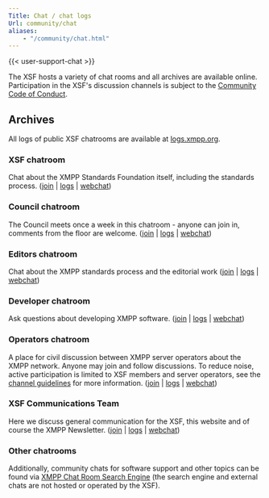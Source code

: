 ```yaml
---
Title: Chat / chat logs
Url: community/chat
aliases:
    - "/community/chat.html"
---
```


{{< user-support-chat >}}

The XSF hosts a variety of chat rooms and all archives are available online. Participation in the XSF's discussion channels is subject to the [Community Code of Conduct](https://xmpp.org/extensions/xep-0458.html).

## Archives

All logs of public XSF chatrooms are available at [logs.xmpp.org](https://logs.xmpp.org/).

### XSF chatroom
Chat about the XMPP Standards Foundation itself, including the standards process. ([join](xmpp:xsf@muc.xmpp.org?join) | [logs](https://logs.xmpp.org/xsf/) | [webchat](https://xmpp.org/chat?xsf))

### Council chatroom
The Council meets once a week in this chatroom - anyone can join in, comments from the floor are welcome. ([join](xmpp:council@muc.xmpp.org?join) |
[logs](https://logs.xmpp.org/council/) | [webchat](https://xmpp.org/chat?council))

### Editors chatroom
Chat about the XMPP standards process and the editorial work ([join](xmpp:editor@muc.xmpp.org?join) | [logs](https://logs.xmpp.org/editor/) | [webchat](https://xmpp.org/chat?editor))

### Developer chatroom
Ask questions about developing XMPP software. ([join](xmpp:jdev@muc.xmpp.org?join) | [logs](https://logs.xmpp.org/jdev/) | [webchat](https://xmpp.org/chat?jdev))

### Operators chatroom
A place for civil discussion between XMPP server operators about the XMPP network. Anyone may join and follow discussions. To reduce noise, active participation is limited to XSF members and server operators, see the [channel guidelines](/community/channels/operators/) for more information. ([join](xmpp:operators@muc.xmpp.org?join) | [logs](https://logs.xmpp.org/operators/) | [webchat](https://xmpp.org/chat?operators))

### XSF Communications Team
Here we discuss general communication for the XSF, this website and of course the XMPP Newsletter.
([join](xmpp:commteam@muc.xmpp.org?join) | [logs](https://logs.xmpp.org/commteam/) | [webchat](https://xmpp.org/chat?commteam))

### Other chatrooms
Additionally, community chats for software support and other topics can be found via [XMPP Chat Room Search Engine](https://search.jabber.network/rooms/1) (the search engine and external chats are not hosted or operated by the XSF).
